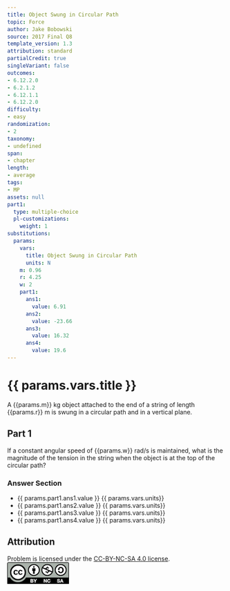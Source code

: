 ```yaml
---
title: Object Swung in Circular Path
topic: Force
author: Jake Bobowski
source: 2017 Final Q8
template_version: 1.3
attribution: standard
partialCredit: true
singleVariant: false
outcomes:
- 6.12.2.0
- 6.2.1.2
- 6.12.1.1
- 6.12.2.0
difficulty:
- easy
randomization:
- 2
taxonomy:
- undefined
span:
- chapter
length:
- average
tags:
- MP
assets: null
part1:
  type: multiple-choice
  pl-customizations:
    weight: 1
substitutions:
  params:
    vars:
      title: Object Swung in Circular Path
      units: N
    m: 0.96
    r: 4.25
    w: 2
    part1:
      ans1:
        value: 6.91
      ans2:
        value: -23.66
      ans3:
        value: 16.32
      ans4:
        value: 19.6
---
```

# {{ params.vars.title }}
A {{params.m}} kg object attached to the end of a string of length {{params.r}} m is swung in a circular path
and in a vertical plane.

## Part 1

If a constant angular speed of {{params.w}} rad/s is maintained, what is the magnitude of the tension in the string when the object is at the top of the circular path?

### Answer Section

- {{ params.part1.ans1.value }} {{ params.vars.units}}
- {{ params.part1.ans2.value }} {{ params.vars.units}}
- {{ params.part1.ans3.value }} {{ params.vars.units}}
- {{ params.part1.ans4.value }} {{ params.vars.units}}

## Attribution

Problem is licensed under the [CC-BY-NC-SA 4.0 license](https://creativecommons.org/licenses/by-nc-sa/4.0/).<br> ![The Creative Commons 4.0 license requiring attribution-BY, non-commercial-NC, and share-alike-SA license.](https://raw.githubusercontent.com/firasm/bits/master/by-nc-sa.png)